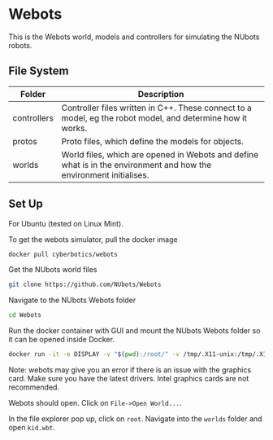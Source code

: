 # Webots

This is the Webots world, models and controllers for simulating the NUbots robots.

## File System

| Folder      | Description                                                                                                        |
| ----------- | ------------------------------------------------------------------------------------------------------------------ |
| controllers | Controller files written in C++. These connect to a model, eg the robot model, and determine how it works.         |
| protos      | Proto files, which define the models for objects.                                                                  |
| worlds      | World files, which are opened in Webots and define what is in the environment and how the environment initialises. |

## Set Up

For Ubuntu (tested on Linux Mint).

To get the webots simulator, pull the docker image

```sh
docker pull cyberbotics/webots
```

Get the NUbots world files

```sh
git clone https://github.com/NUbots/Webots
```

Navigate to the NUbots Webots folder

```sh
cd Webots
```

Run the docker container with GUI and mount the NUbots Webots folder so it can be opened inside Docker.

```sh
docker run -it -e DISPLAY -v "$(pwd):/root/" -v /tmp/.X11-unix:/tmp/.X11-unix:rw cyberbotics/webots:latest webots
```

Note: webots may give you an error if there is an issue with the graphics card. Make sure you have the latest drivers. Intel graphics cards are not recommended.

Webots should open. Click on `File->Open World...`. 

In the file explorer pop up, click on `root`. Navigate into the `worlds` folder and open `kid.wbt`.
